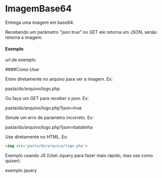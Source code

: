 # ImagemBase64

Entrega uma imagem em base64.

Recebendo um par&acirc;metro &quot;json true&quot; no GET ele retorna um JSON, sen&atilde;o retorna a imagem.

#### Exemplo

url.de.exemplo

####Como Usar

Entre diretamente no arquivo para ver a imagem. Ex:

pasta/do/arquivo/logo.php

Ou faça um GET para receber o json. Ex:

pasta/do/arquivo/logo.php?json=true

Simule um erro de parametro incorreto. Ex:

pasta/do/arquivo/logo.php?json=batatinha

Use diretamente no HTML. Ex:

```html
<img src='pasta/do/arquivo/logo.php'>
```

Exemplo usando JS (Usei Jquery para fazer mais rápido, mas use como quiser):

exemplo jquery